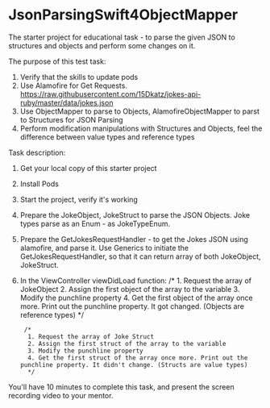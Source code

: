 # JsonParsingSwift4ObjectMapper
The starter project for educational task - to parse the given JSON to structures and objects and perform some changes on it.

The purpose of this test task:
1. Verify that the skills to update pods
2. Use Alamofire for Get Requests. https://raw.githubusercontent.com/15Dkatz/jokes-api-ruby/master/data/jokes.json
3. Use ObjectMapper to parse to Objects, AlamofireObjectMapper to parst to Structures for JSON Parsing
4. Perform modification manipulations with Structures and Objects, feel the difference between value types and reference types

Task description:
1. Get your local copy of this starter project
2. Install Pods
3. Start the project, verify it's working
4. Prepare the JokeObject, JokeStruct to parse the JSON Objects. Joke types parse as an Enum - as JokeTypeEnum. 
5. Prepare the GetJokesRequestHandler - to get the Jokes JSON using alamofire, and parse it. Use Generics to initiate the GetJokesRequestHandler, so that it can return array of both JokeObject, JokeStruct.
6. In the ViewController viewDidLoad function:
        /*
         1. Request the array of JokeObject
         2. Assign the first object of the array to the variable
         3. Modify the punchline property
         4. Get the first object of the array once more. Print out the punchline property. It got changed. (Objects are reference types)
         */
        
        /*
         1. Request the array of Joke Struct
         2. Assign the first struct of the array to the variable
         3. Modify the punchline property
         4. Get the first struct of the array once more. Print out the punchline property. It didn't change. (Structs are value types)
         */



You'll have 10 minutes to complete this task, and present the screen recording video to your mentor.

